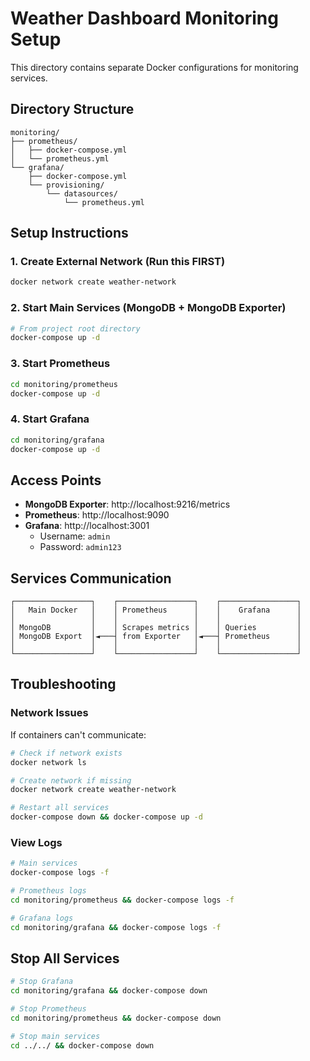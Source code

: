 # Weather Dashboard Monitoring Setup

This directory contains separate Docker configurations for monitoring services.

## Directory Structure

```
monitoring/
├── prometheus/
│   ├── docker-compose.yml
│   └── prometheus.yml
└── grafana/
    ├── docker-compose.yml
    └── provisioning/
        └── datasources/
            └── prometheus.yml
```

## Setup Instructions

### 1. Create External Network (Run this FIRST)
```bash
docker network create weather-network
```

### 2. Start Main Services (MongoDB + MongoDB Exporter)
```bash
# From project root directory
docker-compose up -d
```

### 3. Start Prometheus
```bash
cd monitoring/prometheus
docker-compose up -d
```

### 4. Start Grafana
```bash
cd monitoring/grafana
docker-compose up -d
```

## Access Points

- **MongoDB Exporter**: http://localhost:9216/metrics
- **Prometheus**: http://localhost:9090
- **Grafana**: http://localhost:3001
  - Username: `admin`
  - Password: `admin123`

## Services Communication

```
┌─────────────────┐    ┌─────────────────┐    ┌─────────────────┐
│   Main Docker   │    │ Prometheus      │    │    Grafana      │
│                 │    │                 │    │                 │
│ MongoDB         │    │ Scrapes metrics │    │ Queries         │
│ MongoDB Export  │◄───┤ from Exporter   │◄───┤ Prometheus      │
│                 │    │                 │    │                 │
└─────────────────┘    └─────────────────┘    └─────────────────┘
```

## Troubleshooting

### Network Issues
If containers can't communicate:
```bash
# Check if network exists
docker network ls

# Create network if missing
docker network create weather-network

# Restart all services
docker-compose down && docker-compose up -d
```

### View Logs
```bash
# Main services
docker-compose logs -f

# Prometheus logs
cd monitoring/prometheus && docker-compose logs -f

# Grafana logs
cd monitoring/grafana && docker-compose logs -f
```

## Stop All Services

```bash
# Stop Grafana
cd monitoring/grafana && docker-compose down

# Stop Prometheus
cd monitoring/prometheus && docker-compose down

# Stop main services
cd ../../ && docker-compose down
```